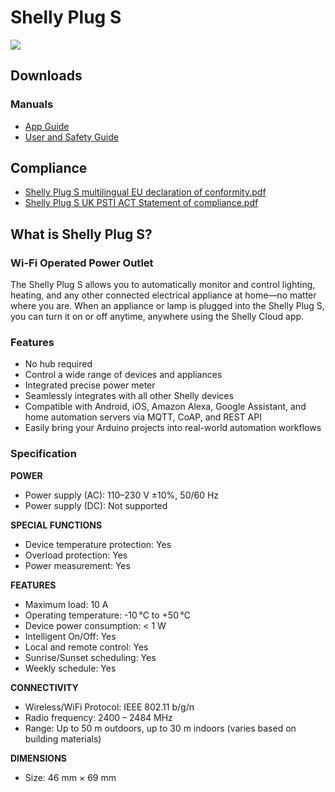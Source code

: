 # Shelly Plug S

![](https://kb.shelly.cloud/__attachments/229146742/image-20220920-070723.png?inst-v=06e25fb6-1df6-4585-801d-931808676f21)

## Downloads

### Manuals

- [App Guide](https://kb.shelly.cloud/__attachments/64061479/App%20Guide?inst-v=06e25fb6-1df6-4585-801d-931808676f21)
- [User and Safety Guide](https://kb.shelly.cloud/__attachments/64061479/User%20and%20Safety%20Guide?inst-v=06e25fb6-1df6-4585-801d-931808676f21)

## Compliance

- [Shelly Plug S multilingual EU declaration of conformity.pdf](https://kb.shelly.cloud/__attachments/266174494/Shelly%20Plug%20S%20multilingual%20EU%20declaration%20of%20conformity.pdf?inst-v=06e25fb6-1df6-4585-801d-931808676f21)
- [Shelly Plug S UK PSTI ACT Statement of compliance.pdf](https://kb.shelly.cloud/__attachments/266174494/Shelly%20Plug%20S%20UK%20PSTI%20ACT%20Statement%20of%20compliance.pdf?inst-v=06e25fb6-1df6-4585-801d-931808676f21)

## What is Shelly Plug S?

### Wi-Fi Operated Power Outlet

The Shelly Plug S allows you to automatically monitor and control lighting, heating, and any other connected electrical appliance at home—no matter where you are. When an appliance or lamp is plugged into the Shelly Plug S, you can turn it on or off anytime, anywhere using the Shelly Cloud app.

### Features

- No hub required  
- Control a wide range of devices and appliances  
- Integrated precise power meter  
- Seamlessly integrates with all other Shelly devices  
- Compatible with Android, iOS, Amazon Alexa, Google Assistant, and home automation servers via MQTT, CoAP, and REST API  
- Easily bring your Arduino projects into real-world automation workflows  

### Specification

**POWER**

- Power supply (AC): 110–230 V ±10%, 50/60 Hz  
- Power supply (DC): Not supported  

**SPECIAL FUNCTIONS**

- Device temperature protection: Yes  
- Overload protection: Yes  
- Power measurement: Yes  

**FEATURES**

- Maximum load: 10 A  
- Operating temperature: -10 °C to +50 °C  
- Device power consumption: < 1 W  
- Intelligent On/Off: Yes  
- Local and remote control: Yes  
- Sunrise/Sunset scheduling: Yes  
- Weekly schedule: Yes  

**CONNECTIVITY**

- Wireless/WiFi Protocol: IEEE 802.11 b/g/n  
- Radio frequency: 2400 – 2484 MHz  
- Range: Up to 50 m outdoors, up to 30 m indoors (varies based on building materials)  

**DIMENSIONS**

- Size: 46 mm × 69 mm